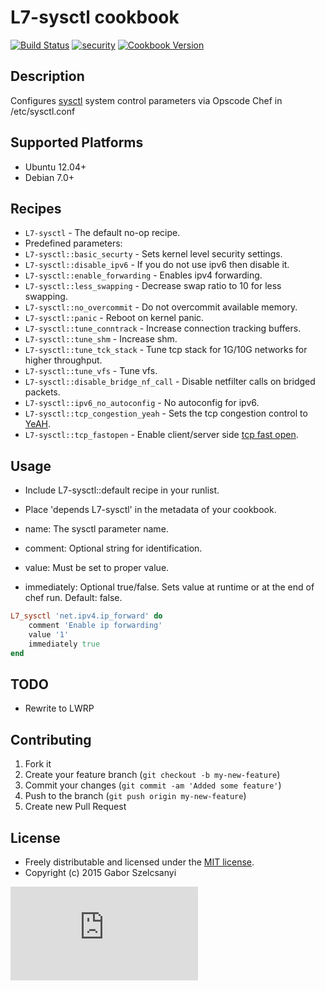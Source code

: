 # L7-sysctl cookbook
[![Build Status](https://travis-ci.org/szelcsanyi/chef-sysctl.svg?branch=master)](https://travis-ci.org/szelcsanyi/chef-sysctl)
[![security](https://hakiri.io/github/szelcsanyi/chef-sysctl/master.svg)](https://hakiri.io/github/szelcsanyi/chef-sysctl/master)
[![Cookbook Version](https://img.shields.io/cookbook/v/L7-sysctl.svg?style=flat)](https://supermarket.chef.io/cookbooks/L7-sysctl)

## Description

Configures [sysctl](http://en.wikipedia.org/wiki/Sysctl) system control parameters via Opscode Chef in /etc/sysctl.conf

## Supported Platforms

* Ubuntu 12.04+
* Debian 7.0+

## Recipes

* `L7-sysctl` - The default no-op recipe.
* Predefined parameters:
* `L7-sysctl::basic_securty` - Sets kernel level security settings.
* `L7-sysctl::disable_ipv6` - If you do not use ipv6 then disable it.
* `L7-sysctl::enable_forwarding` - Enables ipv4 forwarding.
* `L7-sysctl::less_swapping` - Decrease swap ratio to 10 for less swapping.
* `L7-sysctl::no_overcommit` - Do not overcommit available memory.
* `L7-sysctl::panic` - Reboot on kernel panic.
* `L7-sysctl::tune_conntrack` - Increase connection tracking buffers.
* `L7-sysctl::tune_shm` - Increase shm.
* `L7-sysctl::tune_tck_stack` - Tune tcp stack for 1G/10G networks for higher throughput.
* `L7-sysctl::tune_vfs` - Tune vfs.
* `L7-sysctl::disable_bridge_nf_call` - Disable netfilter calls on bridged packets.
* `L7-sysctl::ipv6_no_autoconfig` - No autoconfig for ipv6.
* `L7-sysctl::tcp_congestion_yeah` - Sets the tcp congestion control to [YeAH](http://infocom.uniroma1.it/~vacirca/yeah/yeah.pdf).
* `L7-sysctl::tcp_fastopen` - Enable client/server side [tcp fast open](https://datatracker.ietf.org/doc/rfc7413/).

## Usage
* Include L7-sysctl::default recipe in your runlist.
* Place 'depends L7-sysctl' in the metadata of your cookbook.

* name: The sysctl parameter name.
* comment: Optional string for identification.
* value: Must be set to proper value.
* immediately: Optional true/false. Sets value at runtime or at the end of chef run. Default: false.

```ruby
L7_sysctl 'net.ipv4.ip_forward' do
	comment 'Enable ip forwarding'
	value '1'
	immediately true
end
```

## TODO

* Rewrite to LWRP

## Contributing

1. Fork it
2. Create your feature branch (`git checkout -b my-new-feature`)
3. Commit your changes (`git commit -am 'Added some feature'`)
4. Push to the branch (`git push origin my-new-feature`)
5. Create new Pull Request

## License

* Freely distributable and licensed under the [MIT license](http://szelcsanyi.mit-license.org/2015/license.html).
* Copyright (c) 2015 Gabor Szelcsanyi

[![image](https://ga-beacon.appspot.com/UA-56493884-1/chef-sysctl/README.md)](https://github.com/szelcsanyi/chef-sysctl)
